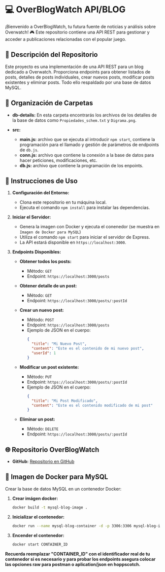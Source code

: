 # 💻 OverBlogWatch API/BLOG

¡Bienvenido a OverBlogWatch, tu futura fuente de noticias y análisis sobre Overwatch! 🎮 Este repositorio contiene una API REST para gestionar y acceder a publicaciones relacionadas con el popular juego.

## 📖 Descripción del Repositorio

Este proyecto es una implementación de una API REST para un blog dedicado a Overwatch. Proporciona endpoints para obtener listados de posts, detalles de posts individuales, crear nuevos posts, modificar posts existentes y eliminar posts. Todo ello respaldado por una base de datos MySQL.


## 📂 Organización de Carpetas
- **db-details:** En esta carpeta encontrarás los archivos de los detalles de la base de datos  como `Propiedades_schem.txt` y `Digrama.png`.

- **src:**
  - **main.js:** archivo que se ejecuta al introducir `npm start`, contiene la programación para el llamado y gestión de parámetros de endpoints de `db.js`.
  - **conn.js:** archivo que contiene la conexión a la base de datos para hacer peticiones, modificaciones, etc.
  - **db.js:** archivo que contiene la programación de los enpoints.

## 🚀 Instrucciones de Uso

1. **Configuración del Entorno:**
   - Clona este repositorio en tu máquina local.
   - Ejecuta el comando `npm install` para instalar las dependencias.

2. **Iniciar el Servidor:**
   - Genera la imagen con Docker y ejecuta el conenedor (se muestra en `Imagen de Docker para MySQL`)
   - Utiliza el comando `npm start` para iniciar el servidor de Express.
   - La API estará disponible en `https://localhost:3000`.

3. **Endpoints Disponibles:**
   - **Obtener todos los posts:**
     - Método: `GET`
     - Endpoint: `https://localhost:3000/posts`

   - **Obtener detalle de un post:**
     - Método: `GET`
     - Endpoint: `https://localhost:3000/posts/:postId`

   - **Crear un nuevo post:**
     - Método: `POST`
     - Endpoint: `https://localhost:3000/posts`
     - Ejemplo de JSON en el cuerpo:
       ```json
       {
         "title": "Mi Nuevo Post",
         "content": "Este es el contenido de mi nuevo post",
         "userId": 1
       }
       ```

   - **Modificar un post existente:**
     - Método: `PUT`
     - Endpoint: `https://localhost:3000/posts/:postId`
     - Ejemplo de JSON en el cuerpo:
       ```json
       {
         "title": "Mi Post Modificado",
         "content": "Este es el contenido modificado de mi post"
       }
       ```

   - **Eliminar un post:**
     - Método: `DELETE`
     - Endpoint: `https://localhost:3000/posts/:postId`

## 🌐 Repositorio OverBlogWatch

- **GitHub:**
  [Repositorio en GitHub](https://github.com/JosueSay/OverBlogWatch)

## 🐳 Imagen de Docker para MySQL

Crear la base de datos MySQL en un contenedor Docker:

1. **Crear imágen docker:**
   ```bash
   docker build -t mysql-blog-image .
2. **Inicializar el contenedor:**
   ```bash
   docker run --name mysql-blog-container -d -p 3306:3306 mysql-blog-image
4. **Encender el contenedor:**
   ```bash
   docker start CONTAINER_ID


**Recuerda reemplazar "CONTAINER_ID" con el identificador real de tu contenedor si es necesario y para probar los endpoints asegura colocar las opciones raw para postman o aplication/json en hoppscotch.**
